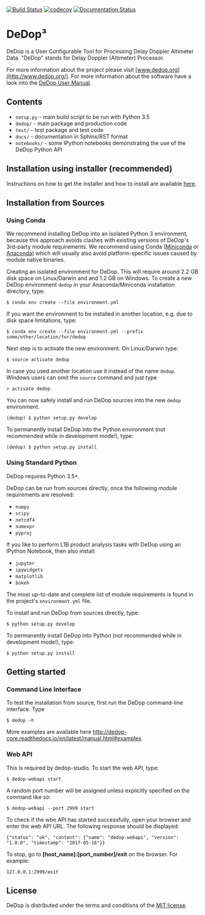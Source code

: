 [![Build Status](https://travis-ci.org/DeDop/dedop-core.svg?branch=master)](https://travis-ci.org/DeDop/dedop-core)
[![codecov](https://codecov.io/gh/DeDop/dedop-core/branch/master/graph/badge.svg)](https://codecov.io/gh/DeDop/dedop-core)
[![Documentation Status](https://readthedocs.org/projects/dedop-core/badge/?version=latest)](http://dedop-core.readthedocs.io/en/latest/?badge=latest)


# DeDop³

DeDop is a User Configurable Tool for Processing Delay Doppler Altimeter Data.
"DeDop" stands for Delay Doppler (Altimeter) Processor.

For more information about the project please visit [www.dedop.org](http://www.dedop.org/).
For more information about the software have a look into
the [DeDop User Manual](http://dedop-core.readthedocs.io/en/latest/installation.html).

## Contents

* `setup.py` - main build script to be run with Python 3.5
* `dedop/` - main package and production code
* `test/` - test package and test code
* `docs/` - documentation in Sphinx/RST format
* `notebooks/` - some IPython notebooks demonstrating the use of the DeDop Python API

## Installation using installer (recommended)

Instructions on how to get the installer and how to install are available [here](https://github.com/DeDop/dedop-installer#install-dedop-core).

## Installation from Sources

### Using Conda

We recommend installing DeDop into an isolated Python 3 environment,
because this approach avoids clashes with existing versions of DeDop's 3rd-party module requirements.
We recommend using Conda ([Miniconda](http://conda.pydata.org/miniconda.html)
or [Anaconda](https://www.continuum.io/downloads)) which will usually also avoid platform-specific
issues caused by module native binaries.

Creating an isolated environment for DeDop. This will require around 2.2 GB disk space on Linux/Darwin
and and 1.2 GB on Windows. To create a new DeDop environment `dedop` in your Anaconda/Miniconda installation directory,
type:

    $ conda env create --file environment.yml

If you want the environment to be installed in another location, e.g. due to disk space limitations, type:

    $ conda env create --file environment.yml --prefix some/other/location/for/dedop

Next step is to activate the new environment. On Linux/Darwin type:

    $ source activate dedop

In case you used another location use it instead of the name `dedop`.
Windows users can omit the `source` command and just type

    > activate dedop

You can now safely install and run DeDop sources into the new `dedop` environment.

    (dedop) $ python setup.py develop

To permanently install DeDop into the Python environment (not recommended while in development mode!), type:

    (dedop) $ python setup.py install

### Using Standard Python

DeDop requires Python 3.5+.

DeDop can be run from sources directly, once the following module requirements are resolved:

* `numpy`
* `scipy`
* `netcdf4`
* `numexpr`
* `pyproj`

If you like to perform L1B product analysis tasks with DeDop using an IPython Notebook, then also install:

* `jupyter`
* `ipywidgets`
* `matplotlib`
* `bokeh`

The most up-to-date and complete list of module requirements is found in the project's `environment.yml` file.

To install and run DeDop from sources directly, type:

    $ python setup.py develop

To permanently install DeDop into Python (not recommended while in development mode!), type:

    $ python setup.py install

## Getting started

### Command Line Interface

To test the installation from source, first run the DeDop command-line interface. Type

    $ dedop -h
    
More examples are available here http://dedop-core.readthedocs.io/en/latest/manual.html#examples
    
### Web API

This is required by dedop-studio. To start the web API, type:

    $ dedop-webapi start
    
A random port number will be assigned unless explicitly specified on the command like so:
    
    $ dedop-webapi --port 2999 start
    
To check if the wbe API has started successfully, open your browser and enter the web API URL. The following response should be displayed:
    
    {"status": "ok", "content": {"name": "dedop-webapi", "version": "1.0.0", "timestamp": "2017-05-16"}}

To stop, go to **[host_name]:[port_number]/exit** on the browser. For example:

    127.0.0.1:2999/exit

## License

DeDop is distributed under the terms and conditions of the [MIT license](https://opensource.org/licenses/MIT).
